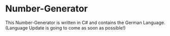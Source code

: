 # Number-Generator

This Number-Generator is written in C# and contains the German Language. (Language Update is going to come as soon as possible!)
